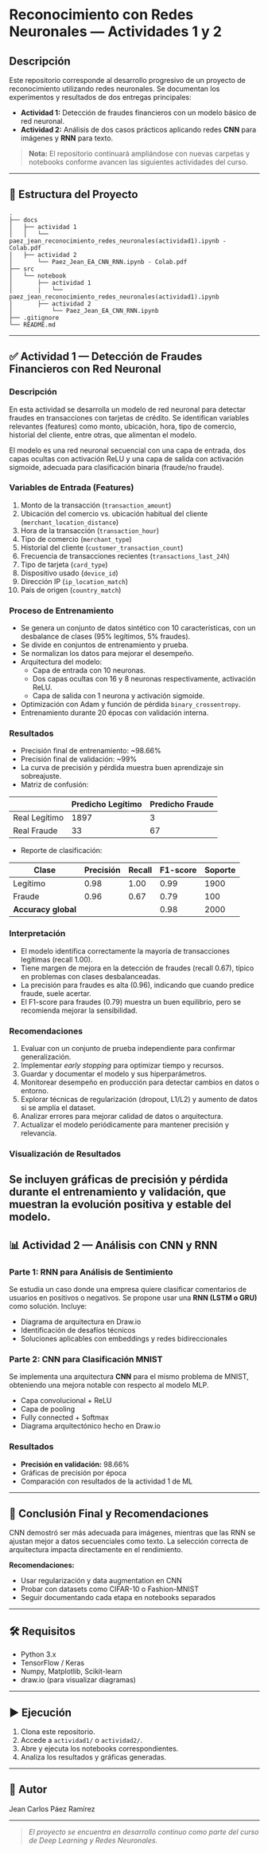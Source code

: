 # Reconocimiento con Redes Neuronales — Actividades 1 y 2

## Descripción

Este repositorio corresponde al desarrollo progresivo de un proyecto de reconocimiento utilizando redes neuronales. Se documentan los experimentos y resultados de dos entregas principales:

- **Actividad 1:** Detección de fraudes financieros con un modelo básico de red neuronal.
- **Actividad 2:** Análisis de dos casos prácticos aplicando redes **CNN** para imágenes y **RNN** para texto.

> **Nota:** El repositorio continuará ampliándose con nuevas carpetas y notebooks conforme avancen las siguientes actividades del curso.

---

## 📁 Estructura del Proyecto

```
.
├── docs
│   ├── actividad 1
│   │   └── paez_jean_reconocimiento_redes_neuronales(actividad1).ipynb - Colab.pdf
│   ├── actividad 2
│       └── Paez_Jean_EA_CNN_RNN.ipynb - Colab.pdf
├── src
│   └── notebook
│       ├── actividad 1
│       |   └── paez_jean_reconocimiento_redes_neuronales(actividad1).ipynb
│       ├── actividad 2
│           └── Paez_Jean_EA_CNN_RNN.ipynb
├── .gitignore
└── README.md

```

---

## ✅ Actividad 1 — Detección de Fraudes Financieros con Red Neuronal

### Descripción

En esta actividad se desarrolla un modelo de red neuronal para detectar fraudes en transacciones con tarjetas de crédito. Se identifican variables relevantes (features) como monto, ubicación, hora, tipo de comercio, historial del cliente, entre otras, que alimentan el modelo.

El modelo es una red neuronal secuencial con una capa de entrada, dos capas ocultas con activación ReLU y una capa de salida con activación sigmoide, adecuada para clasificación binaria (fraude/no fraude).

### Variables de Entrada (Features)

1. Monto de la transacción (`transaction_amount`)
2. Ubicación del comercio vs. ubicación habitual del cliente (`merchant_location_distance`)
3. Hora de la transacción (`transaction_hour`)
4. Tipo de comercio (`merchant_type`)
5. Historial del cliente (`customer_transaction_count`)
6. Frecuencia de transacciones recientes (`transactions_last_24h`)
7. Tipo de tarjeta (`card_type`)
8. Dispositivo usado (`device_id`)
9. Dirección IP (`ip_location_match`)
10. País de origen (`country_match`)

### Proceso de Entrenamiento

- Se genera un conjunto de datos sintético con 10 características, con un desbalance de clases (95% legítimos, 5% fraudes).
- Se divide en conjuntos de entrenamiento y prueba.
- Se normalizan los datos para mejorar el desempeño.
- Arquitectura del modelo:
  - Capa de entrada con 10 neuronas.
  - Dos capas ocultas con 16 y 8 neuronas respectivamente, activación ReLU.
  - Capa de salida con 1 neurona y activación sigmoide.
- Optimización con Adam y función de pérdida `binary_crossentropy`.
- Entrenamiento durante 20 épocas con validación interna.

### Resultados

- Precisión final de entrenamiento: ~98.66%
- Precisión final de validación: ~99%
- La curva de precisión y pérdida muestra buen aprendizaje sin sobreajuste.
- Matriz de confusión:

|               | Predicho Legítimo | Predicho Fraude |
|---------------|-------------------|-----------------|
| Real Legítimo | 1897              | 3               |
| Real Fraude   | 33                | 67              |

- Reporte de clasificación:

| Clase   | Precisión | Recall | F1-score | Soporte |
|---------|-----------|--------|----------|---------|
| Legítimo| 0.98      | 1.00   | 0.99     | 1900    |
| Fraude  | 0.96      | 0.67   | 0.79     | 100     |
| **Accuracy global** |           |        | 0.98     | 2000    |

### Interpretación

- El modelo identifica correctamente la mayoría de transacciones legítimas (recall 1.00).
- Tiene margen de mejora en la detección de fraudes (recall 0.67), típico en problemas con clases desbalanceadas.
- La precisión para fraudes es alta (0.96), indicando que cuando predice fraude, suele acertar.
- El F1-score para fraudes (0.79) muestra un buen equilibrio, pero se recomienda mejorar la sensibilidad.

### Recomendaciones

1. Evaluar con un conjunto de prueba independiente para confirmar generalización.
2. Implementar *early stopping* para optimizar tiempo y recursos.
3. Guardar y documentar el modelo y sus hiperparámetros.
4. Monitorear desempeño en producción para detectar cambios en datos o entorno.
5. Explorar técnicas de regularización (dropout, L1/L2) y aumento de datos si se amplía el dataset.
6. Analizar errores para mejorar calidad de datos o arquitectura.
7. Actualizar el modelo periódicamente para mantener precisión y relevancia.

### Visualización de Resultados


Se incluyen gráficas de precisión y pérdida durante el entrenamiento y validación, que muestran la evolución positiva y estable del modelo.
---

## 📊 Actividad 2 — Análisis con CNN y RNN

### Parte 1: RNN para Análisis de Sentimiento

Se estudia un caso donde una empresa quiere clasificar comentarios de usuarios en positivos o negativos. Se propone usar una **RNN (LSTM o GRU)** como solución. Incluye:

- Diagrama de arquitectura en Draw.io
- Identificación de desafíos técnicos
- Soluciones aplicables con embeddings y redes bidireccionales

### Parte 2: CNN para Clasificación MNIST

Se implementa una arquitectura **CNN** para el mismo problema de MNIST, obteniendo una mejora notable con respecto al modelo MLP.

- Capa convolucional + ReLU
- Capa de pooling
- Fully connected + Softmax
- Diagrama arquitectónico hecho en Draw.io

### Resultados

- **Precisión en validación:** 98.66%
- Gráficas de precisión por época
- Comparación con resultados de la actividad 1 de ML

---

## 🧠 Conclusión Final y Recomendaciones

CNN demostró ser más adecuada para imágenes, mientras que las RNN se ajustan mejor a datos secuenciales como texto. La selección correcta de arquitectura impacta directamente en el rendimiento.

**Recomendaciones:**
- Usar regularización y data augmentation en CNN
- Probar con datasets como CIFAR-10 o Fashion-MNIST
- Seguir documentando cada etapa en notebooks separados

---

## 🛠️ Requisitos

- Python 3.x
- TensorFlow / Keras
- Numpy, Matplotlib, Scikit-learn
- draw.io (para visualizar diagramas)

---

## ▶️ Ejecución

1. Clona este repositorio.
2. Accede a `actividad1/` o `actividad2/`.
3. Abre y ejecuta los notebooks correspondientes.
4. Analiza los resultados y gráficas generadas.

---

## 👤 Autor

Jean Carlos Páez Ramírez

---

> *El proyecto se encuentra en desarrollo continuo como parte del curso de Deep Learning y Redes Neuronales.*